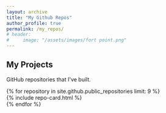 ```yaml
---
layout: archive
title: "My Github Repos"
author_profile: true
permalink: /my_repos/
# header:
#     image: "/assets/images/fort point.png"
---
```


<!-- {% for post in site.posts %}
  <article>
    <h2>
      <a href="{{ post.url }}">
        {{ post.title }}
      </a>
    </h2>
    <time datetime="{{ post.date | date: "%Y-%m-%d" }}">{{ post.date | date_to_long_string }}</time>
    <p>{{ post.content | strip_html | truncatewords: 50 }}</p>
  </article>
{% endfor %} -->


<h2 {% if site.style == 'dark' %}class="text-white"{% endif %}>My Projects</h2>
<p class="f4 mb-4 {% if site.style == 'dark' %}text-white{% else %}text-gray{% endif %}">GitHub repositories that I've built.</p>
<div class="d-sm-flex flex-wrap gutter-condensed mb-4">
  {% for repository in site.github.public_repositories limit: 9 %}
    <div class="col-sm-6 col-md-12 col-lg-6 col-xl-4 mb-3">
      {% include repo-card.html %}
    </div>
  {% endfor %}
</div>